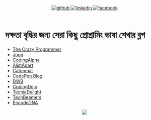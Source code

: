 

<!--
### Hi there 👋
**md-abdul-alim/md-abdul-alim** is a ✨ _special_ ✨ repository because its `README.md` (this file) appears on your GitHub profile.

Here are some ideas to get you started:

- 🔭 I’m currently working on ...
- 🌱 I’m currently learning ...
- 👯 I’m looking to collaborate on ...
- 🤔 I’m looking for help with ...
- 💬 Ask me about ...
- 📫 How to reach me: ...
- 😄 Pronouns: ...
- ⚡ Fun fact: ...
-->
<div align="center">
<a href="https://github.com/md-abdul-alim" target="_blank">
<img src=https://img.shields.io/badge/github-%2324292e.svg?&style=for-the-badge&logo=github&logoColor=white alt=github style="margin-bottom: 5px;" />
</a>
<a href="https://www.linkedin.com/in/md-abdul-alim-milon/" target="_blank">
<img src=https://img.shields.io/badge/linkedin-%231E77B5.svg?&style=for-the-badge&logo=linkedin&logoColor=white alt=linkedin style="margin-bottom: 5px;" />
</a>
  <a href="https://www.facebook.com/abdulalim.milon.71/" target="_blank">
<img src=https://img.shields.io/badge/facebook-%2324292e.svg?&style=for-the-badge&logo=facebook&logoColor=white alt=facebook style="margin-bottom: 5px;" />
</a>
</div>  


<br/>  
<h1>দক্ষতা বৃদ্ধির জন্য সেরা কিছু প্রোগ্রামিং ভাষা শেখার ব্লগ</h1> 

- [The Crazy Programmer](http://www.thecrazyprogrammer.com/)
- [Jooq](https://blog.jooq.org/)
- [CodingAlpha](https://www.codingalpha.com/)
- [AlistApart](https://alistapart.com/)
- [Catonmat](https://catonmat.net/)
- [CodePen Blog](https://blog.codepen.io/)
- [DWB](https://davidwalsh.name/)
- [CodingDojo](https://www.codingdojo.com/blog/)
- [TechieDelight](https://www.techiedelight.com/)
- [TechBeamers](https://techbeamers.com/)
- [EncodeDNA](https://www.encodedna.com/)


<div align="center">
<img src="https://komarev.com/ghpvc/?username=md-abdul-alim&&style=flat-square" align="center" />
</div>  
